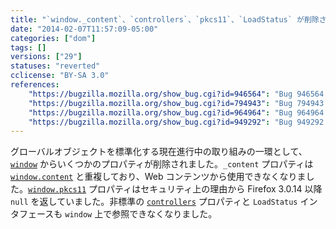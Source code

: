 ```yaml
---
title: "`window._content`、`controllers`、`pkcs11`、`LoadStatus` が削除されました"
date: "2014-02-07T11:57:09-05:00"
categories: ["dom"]
tags: []
versions: ["29"]
statuses: "reverted"
cclicense: "BY-SA 3.0"
references:
    "https://bugzilla.mozilla.org/show_bug.cgi?id=946564": "Bug 946564 – Make window._content chromeonly"
    "https://bugzilla.mozilla.org/show_bug.cgi?id=794943": "Bug 794943 – Remove nsISecurityCheckedComponent"
    "https://bugzilla.mozilla.org/show_bug.cgi?id=964964": "Bug 964964 – Try to remove window.pkcs11"
    "https://bugzilla.mozilla.org/show_bug.cgi?id=949292": "Bug 949292 – Stop exposing LoadStatus on the global object"
---
```

グローバルオブジェクトを標準化する現在進行中の取り組みの一環として、[`window`](https://developer.mozilla.org/ja/docs/Web/API/window) からいくつかのプロパティが削除されました。`_content` プロパティは [`window.content`](https://developer.mozilla.org/ja/docs/Web/API/window.content) と重複しており、Web コンテンツから使用できなくなりました。[`window.pkcs11`](https://developer.mozilla.org/ja/docs/Web/API/window.pkcs11) プロパティはセキュリティ上の理由から Firefox 3.0.14 以降 `null` を返していました。非標準の [`controllers`](https://developer.mozilla.org/ja/docs/Web/API/window.controllers) プロパティと `LoadStatus` インタフェースも `window` 上で参照できなくなりました。
